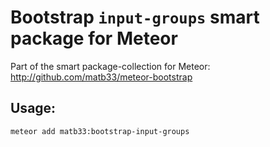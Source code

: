 # Bootstrap `input-groups` smart package for Meteor

Part of the smart package-collection for Meteor: http://github.com/matb33/meteor-bootstrap

## Usage:

`meteor add matb33:bootstrap-input-groups`